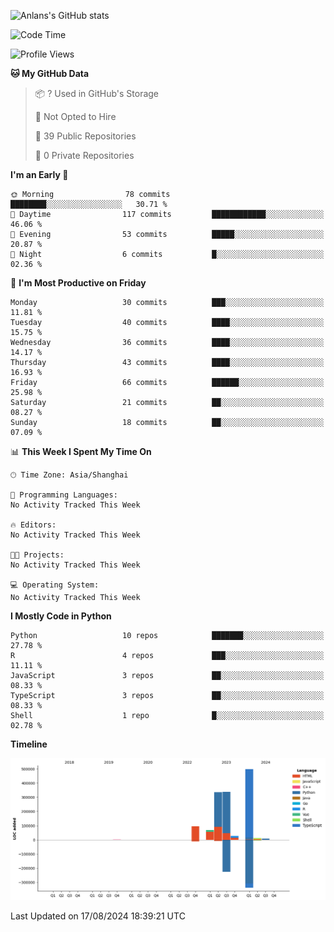 <!-- ![Anlans's GitHub stats](https://github-readme-stats.vercel.app/api?username=Anlans) -->
![Anlans's GitHub stats](https://github-readme-stats.vercel.app/api?username=Anlans&rank_icon=github)

<!--START_SECTION:waka-->
![Code Time](http://img.shields.io/badge/Code%20Time-0%20secs-blue)

![Profile Views](http://img.shields.io/badge/Profile%20Views-0-blue)

**🐱 My GitHub Data** 

> 📦 ? Used in GitHub's Storage 
 > 
> 🚫 Not Opted to Hire
 > 
> 📜 39 Public Repositories 
 > 
> 🔑 0 Private Repositories 
 > 
**I'm an Early 🐤** 

```text
🌞 Morning                78 commits          ████████░░░░░░░░░░░░░░░░░   30.71 % 
🌆 Daytime                117 commits         ████████████░░░░░░░░░░░░░   46.06 % 
🌃 Evening                53 commits          █████░░░░░░░░░░░░░░░░░░░░   20.87 % 
🌙 Night                  6 commits           █░░░░░░░░░░░░░░░░░░░░░░░░   02.36 % 
```
📅 **I'm Most Productive on Friday** 

```text
Monday                   30 commits          ███░░░░░░░░░░░░░░░░░░░░░░   11.81 % 
Tuesday                  40 commits          ████░░░░░░░░░░░░░░░░░░░░░   15.75 % 
Wednesday                36 commits          ████░░░░░░░░░░░░░░░░░░░░░   14.17 % 
Thursday                 43 commits          ████░░░░░░░░░░░░░░░░░░░░░   16.93 % 
Friday                   66 commits          ██████░░░░░░░░░░░░░░░░░░░   25.98 % 
Saturday                 21 commits          ██░░░░░░░░░░░░░░░░░░░░░░░   08.27 % 
Sunday                   18 commits          ██░░░░░░░░░░░░░░░░░░░░░░░   07.09 % 
```


📊 **This Week I Spent My Time On** 

```text
🕑︎ Time Zone: Asia/Shanghai

💬 Programming Languages: 
No Activity Tracked This Week

🔥 Editors: 
No Activity Tracked This Week

🐱‍💻 Projects: 
No Activity Tracked This Week

💻 Operating System: 
No Activity Tracked This Week
```

**I Mostly Code in Python** 

```text
Python                   10 repos            ███████░░░░░░░░░░░░░░░░░░   27.78 % 
R                        4 repos             ███░░░░░░░░░░░░░░░░░░░░░░   11.11 % 
JavaScript               3 repos             ██░░░░░░░░░░░░░░░░░░░░░░░   08.33 % 
TypeScript               3 repos             ██░░░░░░░░░░░░░░░░░░░░░░░   08.33 % 
Shell                    1 repo              █░░░░░░░░░░░░░░░░░░░░░░░░   02.78 % 
```



**Timeline**

![Lines of Code chart](https://raw.githubusercontent.com/Anlans/Anlans/main/assets/bar_graph.png)


 Last Updated on 17/08/2024 18:39:21 UTC
<!--END_SECTION:waka-->
